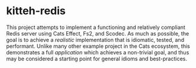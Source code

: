 # kitteh-redis

This project attempts to implement a functioning and relatively compliant Redis server using Cats Effect, Fs2, and Scodec. As much as possible, the goal is to achieve a *realistic* implementation that is idiomatic, tested, and performant. Unlike many other example project in the Cats ecosystem, this demonstrates a full *application* which achieves a non-trivial goal, and thus may be considered a starting point for general idioms and best-practices.

